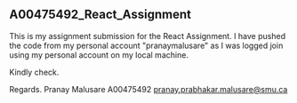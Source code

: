 ## A00475492_React_Assignment

This is my assignment submission for the React Assignment. I have pushed the code from my personal account "pranaymalusare" as I was logged join using my personal account on my local machine. 

Kindly check.

Regards.
Pranay Malusare
A00475492
pranay.prabhakar.malusare@smu.ca
